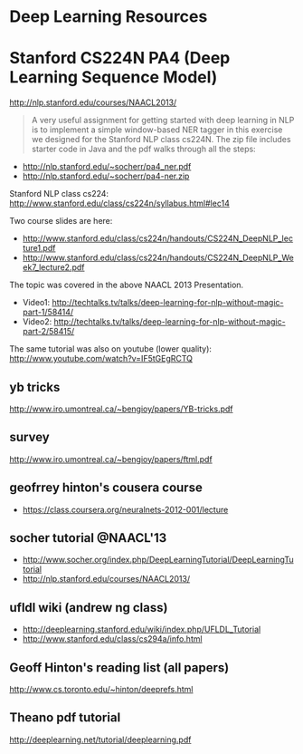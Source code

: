 Deep Learning Resources
=================

# Stanford CS224N PA4 (Deep Learning Sequence Model)

http://nlp.stanford.edu/courses/NAACL2013/

> A very useful assignment for getting started with deep learning in NLP is to implement a simple window-based NER tagger in this exercise we designed for the Stanford NLP class cs224N. The zip file includes starter code in Java and the pdf walks through all the steps:
* http://nlp.stanford.edu/~socherr/pa4_ner.pdf
* http://nlp.stanford.edu/~socherr/pa4-ner.zip

Stanford NLP class cs224: http://www.stanford.edu/class/cs224n/syllabus.html#lec14

Two course slides are here:
* http://www.stanford.edu/class/cs224n/handouts/CS224N_DeepNLP_lecture1.pdf
* http://www.stanford.edu/class/cs224n/handouts/CS224N_DeepNLP_Week7_lecture2.pdf

The topic was covered in the above NAACL 2013 Presentation. 
* Video1: http://techtalks.tv/talks/deep-learning-for-nlp-without-magic-part-1/58414/
* Video2: http://techtalks.tv/talks/deep-learning-for-nlp-without-magic-part-2/58415/

The same tutorial was also on youtube (lower quality): http://www.youtube.com/watch?v=IF5tGEgRCTQ


## yb tricks 
http://www.iro.umontreal.ca/~bengioy/papers/YB-tricks.pdf

## survey
http://www.iro.umontreal.ca/~bengioy/papers/ftml.pdf

## geofrrey hinton's cousera course
* https://class.coursera.org/neuralnets-2012-001/lecture

## socher tutorial @NAACL'13
* http://www.socher.org/index.php/DeepLearningTutorial/DeepLearningTutorial
* http://nlp.stanford.edu/courses/NAACL2013/

## ufldl wiki (andrew ng class)
* http://deeplearning.stanford.edu/wiki/index.php/UFLDL_Tutorial
* http://www.stanford.edu/class/cs294a/info.html

## Geoff Hinton's reading list (all papers)
http://www.cs.toronto.edu/~hinton/deeprefs.html

## Theano pdf tutorial 
http://deeplearning.net/tutorial/deeplearning.pdf
